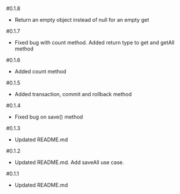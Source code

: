 #0.1.8

* Return an empty object instead of null for an empty get

#0.1.7

* Fixed bug with count method. Added return type to get and getAll method

#0.1.6

* Added count method

#0.1.5

* Added transaction, commit and rollback method

#0.1.4

* Fixed bug on save() method

#0.1.3

* Updated README.md

#0.1.2

* Updated README.md. Add saveAll use case.

#0.1.1

* Updated README.md